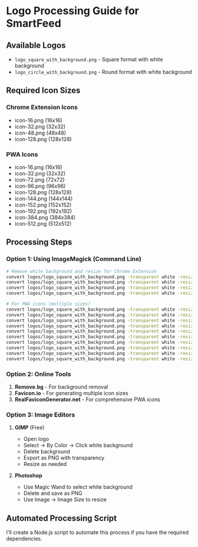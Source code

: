 # Logo Processing Guide for SmartFeed

## Available Logos
- `logo_square_with_background.png` - Square format with white background
- `logo_circle_with_background.png` - Round format with white background

## Required Icon Sizes

### Chrome Extension Icons
- icon-16.png (16x16)
- icon-32.png (32x32)
- icon-48.png (48x48)
- icon-128.png (128x128)

### PWA Icons
- icon-16.png (16x16)
- icon-32.png (32x32)
- icon-72.png (72x72)
- icon-96.png (96x96)
- icon-128.png (128x128)
- icon-144.png (144x144)
- icon-152.png (152x152)
- icon-192.png (192x192)
- icon-384.png (384x384)
- icon-512.png (512x512)

## Processing Steps

### Option 1: Using ImageMagick (Command Line)
```bash
# Remove white background and resize for Chrome Extension
convert logos/logo_square_with_background.png -transparent white -resize 16x16 chrome-extension/icons/icon-16.png
convert logos/logo_square_with_background.png -transparent white -resize 32x32 chrome-extension/icons/icon-32.png
convert logos/logo_square_with_background.png -transparent white -resize 48x48 chrome-extension/icons/icon-48.png
convert logos/logo_square_with_background.png -transparent white -resize 128x128 chrome-extension/icons/icon-128.png

# For PWA icons (multiple sizes)
convert logos/logo_square_with_background.png -transparent white -resize 16x16 pwa/icons/icon-16.png
convert logos/logo_square_with_background.png -transparent white -resize 32x32 pwa/icons/icon-32.png
convert logos/logo_square_with_background.png -transparent white -resize 72x72 pwa/icons/icon-72.png
convert logos/logo_square_with_background.png -transparent white -resize 96x96 pwa/icons/icon-96.png
convert logos/logo_square_with_background.png -transparent white -resize 128x128 pwa/icons/icon-128.png
convert logos/logo_square_with_background.png -transparent white -resize 144x144 pwa/icons/icon-144.png
convert logos/logo_square_with_background.png -transparent white -resize 152x152 pwa/icons/icon-152.png
convert logos/logo_square_with_background.png -transparent white -resize 192x192 pwa/icons/icon-192.png
convert logos/logo_square_with_background.png -transparent white -resize 384x384 pwa/icons/icon-384.png
convert logos/logo_square_with_background.png -transparent white -resize 512x512 pwa/icons/icon-512.png
```

### Option 2: Online Tools
1. **Remove.bg** - For background removal
2. **Favicon.io** - For generating multiple icon sizes
3. **RealFaviconGenerator.net** - For comprehensive PWA icons

### Option 3: Image Editors
1. **GIMP** (Free)
   - Open logo
   - Select -> By Color -> Click white background
   - Delete background
   - Export as PNG with transparency
   - Resize as needed

2. **Photoshop**
   - Use Magic Wand to select white background
   - Delete and save as PNG
   - Use Image -> Image Size to resize

## Automated Processing Script

I'll create a Node.js script to automate this process if you have the required dependencies.